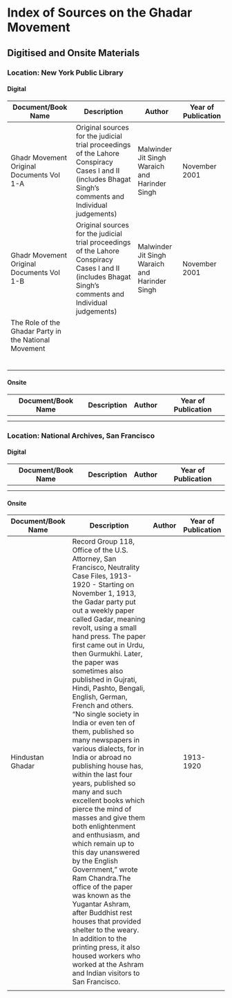 # Index of Sources on the Ghadar Movement

## Digitised and Onsite Materials

### Location: New York Public Library

#### Digital

| Document/Book Name | Description | Author | Year of Publication |
| --- | --- |  --- | --- |
| Ghadr Movement Original Documents Vol 1-A  | Original sources for the judicial trial proceedings of the Lahore Conspiracy Cases I and II (includes Bhagat Singh’s comments  and Individual judgements)  | Malwinder Jit Singh Waraich and Harinder Singh | November 2001 |
|Ghadr Movement Original Documents Vol 1-B  | Original sources for the judicial trial proceedings of the Lahore Conspiracy Cases I and II (includes Bhagat Singh’s comments  and Individual judgements) | Malwinder Jit Singh Waraich and Harinder Singh | November 2001 | 
| The Role of the Ghadar Party in the National Movement  |  |  | | 
|  |  |  | | 
|  |  |  | | 
|  |  |  | | 
|  |  |  | | 
|  |  |  | | 
|  |  |  | | 


#### Onsite

| Document/Book Name | Description | Author | Year of Publication |
| --- | --- |  --- | --- |
|  |  |  | |
|  |  |  | | 

### Location: National Archives, San Francisco 

#### Digital

| Document/Book Name | Description | Author | Year of Publication |
| --- | --- |  --- | --- |
|  |  |  | |
|  |  |  | | 

#### Onsite
| Document/Book Name | Description | Author | Year of Publication |
| --- | --- |  --- | --- |
| Hindustan Ghadar  | Record Group 118, Office of the U.S. Attorney, San Francisco, Neutrality Case Files, 1913-1920   -  Starting on November 1, 1913, the Gadar party put out a weekly paper called Gadar, meaning revolt, using a small hand press. The paper first came out in Urdu, then Gurmukhi. Later, the paper was sometimes also published in Gujrati, Hindi, Pashto, Bengali, English, German, French and others. “No single society in India or even ten of them, published so many newspapers in various dialects, for in India or abroad no publishing house has, within the last four years, published so many and such excellent books which pierce the mind of masses and give them both enlightenment and enthusiasm, and which remain up to this day unanswered by the English Government,” wrote Ram Chandra.The office of the paper was known as the Yugantar Ashram, after Buddhist rest houses that provided shelter to the weary. In addition to the printing press, it also housed workers who worked at the Ashram and Indian visitors to San Francisco.|  | 1913-1920 |
|  |  |  | | 
